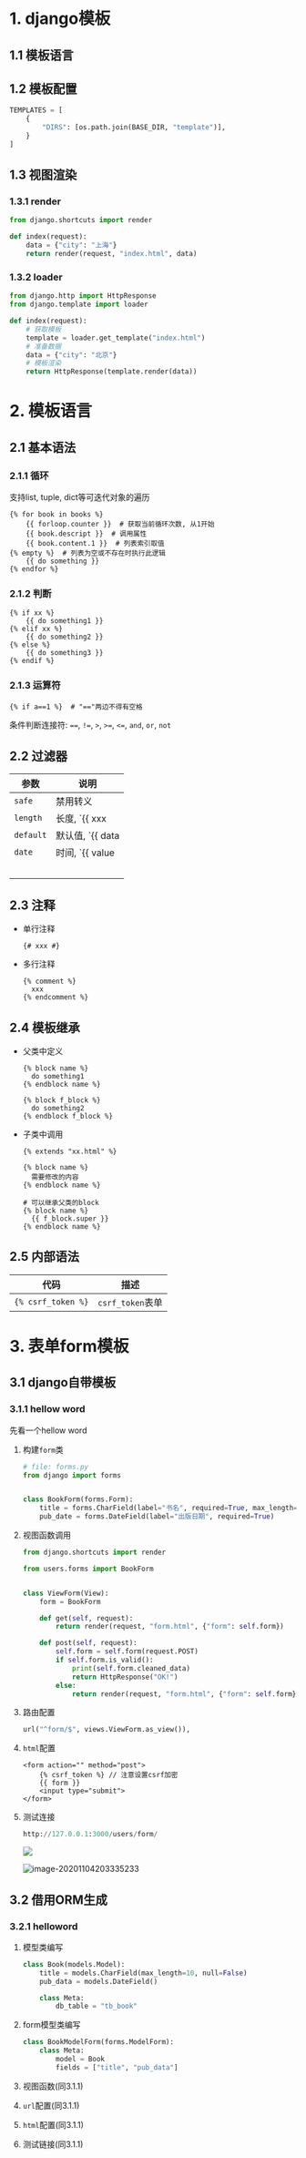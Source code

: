 # 1. django模板

## 1.1 模板语言

## 1.2 模板配置

```python
TEMPLATES = [
    {
        "DIRS": [os.path.join(BASE_DIR, "template")],
    }
]
```

## 1.3 视图渲染

### 1.3.1 render

```Python
from django.shortcuts import render

def index(request):
    data = {"city": "上海"}
    return render(request, "index.html", data)
```

### 1.3.2 loader

```python
from django.http import HttpResponse
from django.template import loader

def index(request):
    # 获取模板
    template = loader.get_template("index.html")
    # 准备数据
    data = {"city": "北京"}
    # 模板渲染
    return HttpResponse(template.render(data))
```



# 2. 模板语言

## 2.1 基本语法

### 2.1.1 循环

支持list, tuple, dict等可迭代对象的遍历

```jinja2
{% for book in books %}
	{{ forloop.counter }}  # 获取当前循环次数, 从1开始
	{{ book.descript }}  # 调用属性
	{{ book.content.1 }}  # 列表索引取值
{% empty %}  # 列表为空或不存在时执行此逻辑
	{{ do something }}
{% endfor %}
```

### 2.1.2 判断

```jinja2
{% if xx %}
	{{ do something1 }}
{% elif xx %}
	{{ do something2 }}
{% else %}
	{{ do something3 }}
{% endif %}
```

### 2.1.3 运算符

```jinja2
{% if a==1 %}  # "=="两边不得有空格
```

条件判断连接符: `==`, `!=`, `>`, `>=`, `<=`, `and`, `or`, `not`

## 2.2 过滤器

| 参数      | 说明                                      |
| --------- | ----------------------------------------- |
| `safe`    | 禁用转义                                  |
| `length`  | 长度,  `{{ xxx | length: 2 }}`            |
| `default` | 默认值, `{{ data | default: "value" }}`   |
| `date`    | 时间, `{{ value | date: "Y-m-d H:i:s" }}` |
|           |                                           |
|           |                                           |
|           |                                           |
|           |                                           |
|           |                                           |

## 2.3 注释

* 单行注释

  ```jinja2
  {# xxx #}
  ```

* 多行注释

  ```jinja2
  {% comment %}
  	xxx
  {% endcomment %}
  ```

## 2.4 模板继承

* 父类中定义

  ```jinja2
  {% block name %}
  	do something1
  {% endblock name %}
  
  {% block f_block %}
  	do something2
  {% endblock f_block %}
  ```

  

* 子类中调用

  ```jinja2
  {% extends "xx.html" %}
  
  {% block name %}
  	需要修改的内容
  {% endblock name %}
  
  # 可以继承父类的block
  {% block name %}
  	{{ f_block.super }}
  {% endblock name %}
  ```

  
  
## 2.5 内部语法

| 代码               | 描述             |
| ------------------ | ---------------- |
| `{% csrf_token %}` | `csrf_token`表单 |

  

# 3. 表单form模板

## 3.1 django自带模板

### 3.1.1 hellow word

先看一个hellow word

1. 构建`form`类

   ```python
   # file: forms.py
   from django import forms
   
   
   class BookForm(forms.Form):
       title = forms.CharField(label="书名", required=True, max_length=20)
       pub_date = forms.DateField(label="出版日期", required=True)
   ```

2. 视图函数调用

   ```python
   from django.shortcuts import render
   
   from users.forms import BookForm
   
   
   class ViewForm(View):
       form = BookForm
   
       def get(self, request):
           return render(request, "form.html", {"form": self.form})
   
       def post(self, request):
           self.form = self.form(request.POST)
           if self.form.is_valid():
               print(self.form.cleaned_data)
               return HttpResponse("OK!")
           else:
               return render(request, "form.html", {"form": self.form})
   ```

3. 路由配置

   ```python
   url("^form/$", views.ViewForm.as_view()),
   ```

4. `html`配置

   ```jinja2
   <form action="" method="post">
       {% csrf_token %} // 注意设置csrf加密
       {{ form }}
       <input type="submit">
   </form>
   ```

5. 测试连接

   ```python
   http://127.0.0.1:3000/users/form/
   ```

   ![](.image/20-Template/image-20201104203304873.png)

   ![image-20201104203335233](.image/20-Template/image-20201104203335233.png)

## 3.2 借用ORM生成

### 3.2.1 helloword

1. 模型类编写

   ```python
   class Book(models.Model):
       title = models.CharField(max_length=10, null=False)
       pub_data = models.DateField()
   
       class Meta:
           db_table = "tb_book"
   ```

   

2. form模型类编写

   ```python
   class BookModelForm(forms.ModelForm):
       class Meta:
           model = Book
           fields = ["title", "pub_data"]
   ```

3. 视图函数(同3.1.1)

4. `url`配置(同3.1.1)

5. `html`配置(同3.1.1)

6. 测试链接(同3.1.1)



